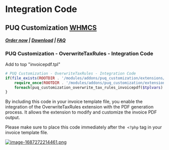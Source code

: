 # Integration Code

## PUQ Customization **[WHMCS](https://puqcloud.com/link.php?id=77)**

#####  [Order now](https://puqcloud.com/whmcs-addon-puq-customization.php) | [Download](https://download.puqcloud.com/WHMCS/addons/PUQ-Customization/) | [FAQ](https://faq.puqcloud.com/)

### PUQ Customization - OverwriteTaxRules - Integration Code

Add to top "invoicepdf.tpl"

```PHP
# PUQ Customization - OverwriteTaxRules - Integration Code
if(file_exists(ROOTDIR . '/modules/addons/puq_customization/extensions/OverwriteTaxRules/lib/invoicepdf.php')){
    require_once(ROOTDIR . '/modules/addons/puq_customization/extensions/OverwriteTaxRules/lib/invoicepdf.php');
    foreach(puq_customization_overwrite_tax_rules_invoicepdf($tplvars) as $k=>$v) $$k = $v;
}
```

By including this code in your invoice template file, you enable the integration of the OverwriteTaxRules extension with the PDF generation process. It allows the extension to modify and customize the invoice PDF output.

Please make sure to place this code immediately after the` <?php` tag in your invoice template file.

[![image-1687272214461.png](https://doc.puq.info/uploads/images/gallery/2023-06/scaled-1680-/image-1687272214461.png)](https://doc.puq.info/uploads/images/gallery/2023-06/image-1687272214461.png)